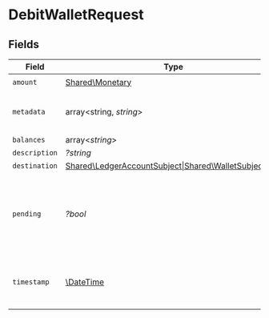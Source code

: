 # DebitWalletRequest


## Fields

| Field                                                                                   | Type                                                                                    | Required                                                                                | Description                                                                             |
| --------------------------------------------------------------------------------------- | --------------------------------------------------------------------------------------- | --------------------------------------------------------------------------------------- | --------------------------------------------------------------------------------------- |
| `amount`                                                                                | [Shared\Monetary](../../Models/Shared/Monetary.md)                                      | :heavy_check_mark:                                                                      | N/A                                                                                     |
| `metadata`                                                                              | array<string, *string*>                                                                 | :heavy_check_mark:                                                                      | Metadata associated with the wallet.                                                    |
| `balances`                                                                              | array<*string*>                                                                         | :heavy_minus_sign:                                                                      | N/A                                                                                     |
| `description`                                                                           | *?string*                                                                               | :heavy_minus_sign:                                                                      | N/A                                                                                     |
| `destination`                                                                           | [Shared\LedgerAccountSubject\|Shared\WalletSubject\|null](../../Models/Shared/Subject.md) | :heavy_minus_sign:                                                                      | N/A                                                                                     |
| `pending`                                                                               | *?bool*                                                                                 | :heavy_minus_sign:                                                                      | Set to true to create a pending hold. If false, the wallet will be debited immediately. |
| `timestamp`                                                                             | [\DateTime](https://www.php.net/manual/en/class.datetime.php)                           | :heavy_minus_sign:                                                                      | cannot be used in conjunction with `pending` property                                   |